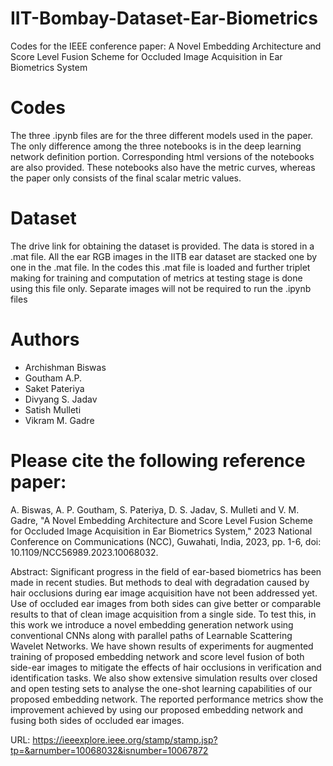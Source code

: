 # IIT-Bombay-Dataset-Ear-Biometrics
Codes for the IEEE conference paper: A Novel Embedding Architecture and Score Level Fusion Scheme for Occluded Image Acquisition in Ear Biometrics System

# Codes

The three .ipynb files are for the three different models used in the paper. The only difference among the three notebooks is in the deep learning network definition portion. Corresponding html versions of the notebooks are also provided. These notebooks also have the metric curves, whereas the paper only consists of the final scalar metric values. 

# Dataset 

The drive link for obtaining the dataset is provided. The data is stored in a .mat file. All the ear RGB images in the IITB ear dataset are stacked one by one in the .mat file. In the codes this .mat file is loaded and further triplet making for training and computation of metrics at testing stage is done using this file only. Separate images will not be required to run the .ipynb files

# Authors

* Archishman Biswas
* Goutham A.P.
* Saket Pateriya
* Divyang S. Jadav
* Satish Mulleti
* Vikram M. Gadre

# Please cite the following reference paper:

A. Biswas, A. P. Goutham, S. Pateriya, D. S. Jadav, S. Mulleti and V. M. Gadre, "A Novel Embedding Architecture and Score Level Fusion Scheme for Occluded Image Acquisition in Ear Biometrics System," 2023 National Conference on Communications (NCC), Guwahati, India, 2023, pp. 1-6, doi: 10.1109/NCC56989.2023.10068032.


Abstract: Significant progress in the field of ear-based biometrics has been made in recent studies. But methods to deal with degradation caused by hair occlusions during ear image acquisition have not been addressed yet. Use of occluded ear images from both sides can give better or comparable results to that of clean image acquisition from a single side. To test this, in this work we introduce a novel embedding generation network using conventional CNNs along with parallel paths of Learnable Scattering Wavelet Networks. We have shown results of experiments for augmented training of proposed embedding network and score level fusion of both side-ear images to mitigate the effects of hair occlusions in verification and identification tasks. We also show extensive simulation results over closed and open testing sets to analyse the one-shot learning capabilities of our proposed embedding network. The reported performance metrics show the improvement achieved by using our proposed embedding network and fusing both sides of occluded ear images.


URL: https://ieeexplore.ieee.org/stamp/stamp.jsp?tp=&arnumber=10068032&isnumber=10067872

